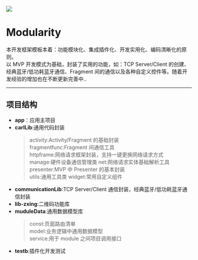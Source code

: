 ![](https://shitu-query-bj.bj.bcebos.com/2020-09-03/10/729487fce79fb1c3?authorization=bce-auth-v1%2F7e22d8caf5af46cc9310f1e3021709f3%2F2020-09-03T10%3A34%3A08Z%2F300%2Fhost%2F4665c75336899adc01bb9e7b07f7cf57e4314d447372407d58faea3d92b7f1ec)

# **Modularity**

本开发框架模板本着：功能模块化、集成插件化、开发实用化、编码清晰化的原则。  
以 MVP 开发模式为基础，封装了实用的功能，如：TCP Server/Client 的创建、经典蓝牙/低功耗蓝牙通信、Fragment 间的通信以及各种自定义控件等。随着开发经验的增加也在不断更新完善中..

---

## **项目结构**

- **app**：应用主项目
- **carlLib**:通用代码封装
  > activity:Activity/Fragment 的基础封装  
  > fragmentfunc:Fragment 间通信工具  
  > httpframe:网络请求框架封装，支持一键更换网络请求方式  
  > manage:硬件设备通信管理类
  > net:网络请求实体基础解析工具  
  > presenter:MVP 中 Presenter 的基本封装  
  > utils:通用工具类
  > widget:常用自定义组件
- **communicationLib**:TCP Server/Client 通信封装，经典蓝牙/低功耗蓝牙通信封装
- **lib-zxing**:二维码功能库
- **muduleData**:通用数据模型库
  > const:页面路由清单  
  > model:业务逻辑中通用数据模型  
  > service:用于 module 之间项目调用接口
- **testb**:插件化开发测试
